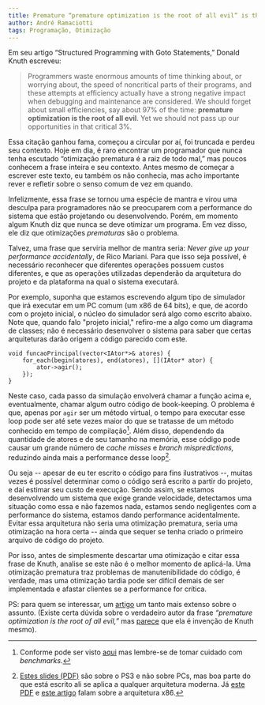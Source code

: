 ```yaml
---
title: Premature “premature optimization is the root of all evil” is the root of all evil
author: André Ramaciotti
tags: Programação, Otimização
---
```


Em seu artigo “Structured Programming with Goto Statements,” Donald Knuth
escreveu:

> Programmers waste enormous amounts of time thinking about, or worrying about,
> the speed of noncritical parts of their programs, and these attempts at
> efficiency actually have a strong negative impact when debugging and
> maintenance are considered. We should forget about small efficiencies, say
> about 97% of the time: **premature optimization is the root of all evil**. Yet
> we should not pass up our opportunities in that critical 3%.

Essa citação ganhou fama, começou a circular por aí, foi truncada e perdeu seu
contexto.  Hoje em dia, é raro encontrar um programador que nunca tenha escutado
“otimização prematura é a raiz de todo mal,” mas poucos conhecem a frase inteira
e seu contexto.  Antes mesmo de começar a escrever este texto, eu também os não
conhecia, mas acho importante rever e refletir sobre o senso comum de vez em
quando.

Infelizmente, essa frase se tornou uma espécie de mantra e virou uma desculpa
para programadores não se preocuparem com a performance do sistema que estão
projetando ou desenvolvendo.  Porém, em momento algum Knuth diz que nunca se
deve otimizar um programa.  Em vez disso, ele diz que otimizações *prematuras*
são o problema.

Talvez, uma frase que serviria melhor de mantra seria: *Never give up your
performance accidentally*, de Rico Mariani.  Para que isso seja possível, é
necessário reconhecer que diferentes operações possuem custos diferentes, e que
as operações utilizadas dependerão da arquitetura do projeto e da plataforma na
qual o sistema executará.

Por exemplo, suponha que estamos escrevendo algum tipo de simulador que irá
executar em um PC comum (um x86 de 64 bits), e que, de acordo com o projeto
inicial, o núcleo do simulador será algo como escrito abaixo.  Note que, quando
falo "projeto inicial," refiro-me a algo como um diagrama de classes; não é
necessário desenvolver o sistema para saber que certas arquiteturas darão origem
a código parecido com este.

~~~~{.Cpp}
void funcaoPrincipal(vector<IAtor*>& atores) {
    for_each(begin(atores), end(atores), [](IAtor* ator) {
        ator->agir();
    });
}
~~~~

Neste caso, cada passo da simulação envolverá chamar a função acima e,
eventualmente, chamar algum outro código de book-keeping.  O problema é que,
apenas por `agir` ser um método virtual, o tempo para executar esse loop pode
ser até sete vezes maior do que se tratasse de um método conhecido em tempo de
compilação[^n1].  Além disso, dependendo da quantidade de atores e de seu
tamanho na memória, esse código pode causar um grande número de *cache misses* e
*branch mispredictions,* reduzindo ainda mais a performance desse loop[^n2].

Ou seja -- apesar de eu ter escrito o código para fins ilustrativos --, muitas
vezes é possível determinar como o código será escrito a partir do projeto, e
daí estimar seu custo de execução.  Sendo assim, se estamos desenvolvendo um
sistema que exige grande velocidade, detectamos uma situação como essa e não
fazemos nada, estamos sendo negligentes com a performance do sistema, estamos
dando performance acidentalmente.  Evitar essa arquitetura não seria uma
otimização prematura, seria uma otimização na hora certa -- ainda que sequer se
tenha criado o primeiro arquivo de código do projeto.

Por isso, antes de simplesmente descartar uma otimização e citar essa frase de
Knuth, analise se este não é o melhor momento de aplicá-la.  Uma otimização
prematura traz problemas de manutenibilidade do código, é verdade, mas uma
otimização tardia pode ser difícil demais de ser implementada e afastar clientes
se a performance for crítica.

PS: para quem se interessar, um [artigo][ART] um tanto mais extenso sobre o
 assunto.  (Existe certa dúvida sobre o verdadeiro autor da frase *“premature
 optimization is the root of all evil,”* mas [parece][QUO] que ela é invenção de
 Knuth mesmo).

[^n1]: Conforme pode ser visto [aqui][BEN] mas lembre-se de tomar cuidado com
*benchmarks.*

[^n2]: [Estes slides (PDF)][SLI] são sobre o PS3 e não sobre PCs, mas boa parte
do que está escrito ali se aplica a qualquer arquitetura moderna.  Já
[este PDF][WEP] e [este artigo][CM] falam sobre a arquitetura x86.

[ART]: http://ubiquity.acm.org/article.cfm?id=1513451
[CM]: http://danluu.com/3c-conflict/
[BEN]: http://eli.thegreenplace.net/2013/12/05/the-cost-of-dynamic-virtual-calls-vs-static-crtp-dispatch-in-c/
[QUO]: http://shreevatsa.wordpress.com/2008/05/16/premature-optimization-is-the-root-of-all-evil/
[SLI]: http://harmful.cat-v.org/software/OO_programming/_pdf/Pitfalls_of_Object_Oriented_Programming_GCAP_09.pdf
[WEP]: http://www.akkadia.org/drepper/cpumemory.pdf

